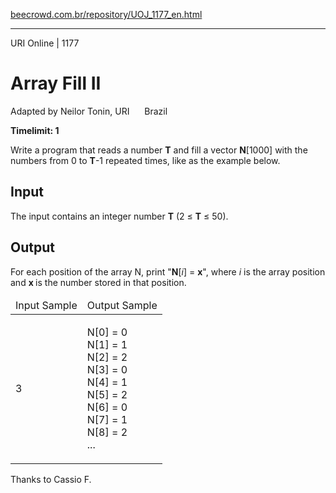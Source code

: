 <p><a href="https://www.beecrowd.com.br/repository/UOJ_1177_en.html">beecrowd.com.br/repository/UOJ_1177_en.html</a></p><hr>
<div>
  <span>URI Online | 1177</span>
  <h1>Array Fill II</h1>
  <div><p>
     Adapted by Neilor Tonin, URI <img alt="" src="https://resources.beecrowd.com.br/gallery/images/flags/br.gif" style="width: 16px; height: 11px; "> Brazil</p>
  </div>
  <strong>Timelimit: 1</strong>
</div>
<div>
<div>
  <p>
   Write a program that reads a number <strong>T</strong> and fill a vector <strong>N</strong>[1000] with the numbers from 0 to <strong>T</strong>-1 repeated times, like as the example below.</p>
</div>
<h2>Input</h2>
<div>
  <p>
   The input contains an integer number <strong>T</strong> (2 ≤ <strong>T</strong> ≤ 50).</p>
</div>
<h2>Output</h2>
<div>
  <p>
   For each position of the array N, print "<strong>N</strong>[<em>i</em>] = <strong>x</strong>", where <em>i</em> is the array position and <strong>x </strong>is the number stored in that position.</p>
</div>
<div></div>
  <table>
    <thead>
      <tr>
        <td>Input Sample</td>
        <td>Output Sample</td>
      </tr>
    </thead>
    <tbody>
      <tr>
        <td>
          <p>
           3</p>
        </td>
        <td>
          <p>
           N[0] = 0<br>
           N[1] = 1<br>
           N[2] = 2<br>
           N[3] = 0<br>
           N[4] = 1<br>
           N[5] = 2<br>
           N[6] = 0<br>
           N[7] = 1<br>
           N[8] = 2<br>
           ...</p>
        </td>
      </tr>
    </tbody>
  </table>
  <p>
   Thanks to Cassio F.</p>
</div>